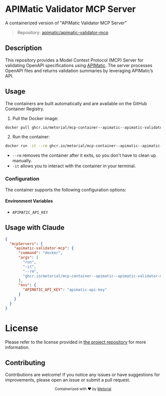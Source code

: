 
# APIMatic Validator MCP Server

A containerized version of "APIMatic Validator MCP Server"

> Repository: [apimatic/apimatic-validator-mcp](https://github.com/apimatic/apimatic-validator-mcp)

## Description

This repository provides a Model Context Protocol (MCP) Server for validating OpenAPI specifications using [APIMatic](https://www.apimatic.io/). The server processes OpenAPI files and returns validation summaries by leveraging APIMatic’s API.


## Usage

The containers are built automatically and are available on the GitHub Container Registry.

1. Pull the Docker image:

```bash
docker pull ghcr.io/metorial/mcp-container--apimatic--apimatic-validator-mcp--apimatic-validator-mcp
```

2. Run the container:

```bash
docker run -it --rm ghcr.io/metorial/mcp-container--apimatic--apimatic-validator-mcp--apimatic-validator-mcp 
```

- `--rm` removes the container after it exits, so you don't have to clean up manually.
- `-it` allows you to interact with the container in your terminal.


### Configuration

The container supports the following configuration options:




#### Environment Variables

- `APIMATIC_API_KEY`




## Usage with Claude

```json
{
  "mcpServers": {
    "apimatic-validator-mcp": {
      "command": "docker",
      "args": [
        "run",
        "-it",
        "--rm",
        "ghcr.io/metorial/mcp-container--apimatic--apimatic-validator-mcp--apimatic-validator-mcp"
      ],
      "env": {
        "APIMATIC_API_KEY": "apimatic-api-key"
      }
    }
  }
}
```

# License

Please refer to the license provided in [the project repository](https://github.com/apimatic/apimatic-validator-mcp) for more information.

## Contributing

Contributions are welcome! If you notice any issues or have suggestions for improvements, please open an issue or submit a pull request.

<div align="center">
  <sub>Containerized with ❤️ by <a href="https://metorial.com">Metorial</a></sub>
</div>
  